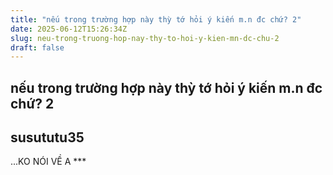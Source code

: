 ```yaml
---
title: "nếu trong trường hợp này thỳ tớ hỏi ý kiến m.n đc chứ? 2"
date: 2025-06-12T15:26:34Z
slug: neu-trong-truong-hop-nay-thy-to-hoi-y-kien-mn-dc-chu-2
draft: false
---
```


## nếu trong trường hợp này thỳ tớ hỏi ý kiến m.n đc chứ? 2

## susututu35

...KO NÓI VỀ A ***